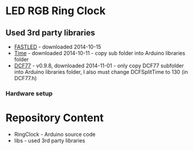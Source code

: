 LED RGB Ring Clock
==================

Used 3rd party libraries
------------------------
* [FASTLED](https://fastled.io/) - downloaded 2014-10-15 
* [Time](http://www.pjrc.com/teensy/td_libs_Time.html) - downloaded 2014-10-11 - copy sub folder into Arduino libraries folder
* [DCF77](http://thijs.elenbaas.net/downloads/?did=1) - v0.9.8, downloaded 2014-11-01 - only copy DCF77 subfolder into Arduino libraries folder, I also must change DCFSplitTime to 130 (in DCF77.h)

### Hardware setup


Repository Content
==================

+ RingClock - Arduino source code
+ libs - used 3rd party libraries
